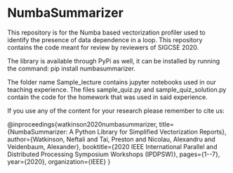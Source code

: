 # NumbaSummarizer
This repository is for the Numba based vectorization profiler used to identify the presence of data dependence in a loop. This repository contains the code meant for review by reviewers of SIGCSE 2020.

The library is available through PyPi as well, it can be installed by running the command: pip install numbasummarizer. 

The folder name Sample_lecture contains jupyter notebooks used in our teaching experience. The files sample_quiz.py and sample_quiz_solution.py contain the code for the homework that was used in said experience.

If you use any of the content for your research please remember to cite us:

@inproceedings{watkinson2020numbasummarizer,
  title={NumbaSummarizer: A Python Library for Simplified Vectorization Reports},
  author={Watkinson, Neftali and Tai, Preston and Nicolau, Alexandru and Veidenbaum, Alexander},
  booktitle={2020 IEEE International Parallel and Distributed Processing Symposium Workshops (IPDPSW)},
  pages={1--7},
  year={2020},
  organization={IEEE}
}
